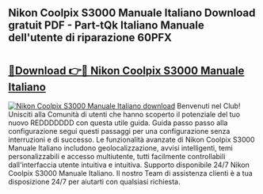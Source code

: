 ## Nikon Coolpix S3000 Manuale Italiano Download gratuit PDF - Part-tQk Italiano Manuale dell'utente di riparazione 60PFX

# <h2><a href="http://dfdky73.blite.top/?on=Nikon+Coolpix+S3000+Manuale+Italiano">🔗Download 👉🔴 Nikon Coolpix S3000 Manuale Italiano</a></h2>

[![Nikon Coolpix S3000 Manuale Italiano download](https://i.imgur.com/lujVjoI.png)](http://dfdky73.blite.top/?on=Nikon+Coolpix+S3000+Manuale+Italiano)
Benvenuti nel Club! Unisciti alla Comunità di utenti che hanno scoperto il potenziale del tuo nuovo REDDDDDDD con questa utile guida. Guida passo passo alla configurazione segui questi passaggi per una configurazione senza interruzioni e di successo. Le funzionalità avanzate di Nikon Coolpix S3000 Manuale Italiano includono geolocalizzazione, avvisi intelligenti, temi personalizzabili e accesso multiutente, tutti facilmente controllabili dall'interfaccia utente intuitiva e intuitiva. Supporto disponibile 24/7 Nikon Coolpix S3000 Manuale Italiano. Il nostro Team di assistenza clienti è a tua disposizione 24/7 per aiutarti con qualsiasi richiesta.
